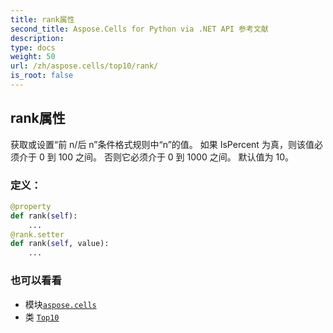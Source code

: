 ```yaml
---
title: rank属性
second_title: Aspose.Cells for Python via .NET API 参考文献
description:
type: docs
weight: 50
url: /zh/aspose.cells/top10/rank/
is_root: false
---
```

## rank属性

获取或设置“前 n/后 n”条件格式规则中“n”的值。
如果 IsPercent 为真，则该值必须介于 0 到 100 之间。
否则它必须介于 0 到 1000 之间。
默认值为 10。
### 定义：
```python
@property
def rank(self):
    ...
@rank.setter
def rank(self, value):
    ...
```

### 也可以看看
* 模块[`aspose.cells`](../../)
* 类 [`Top10`](/cells/python-net/zh/aspose.cells/top10)
